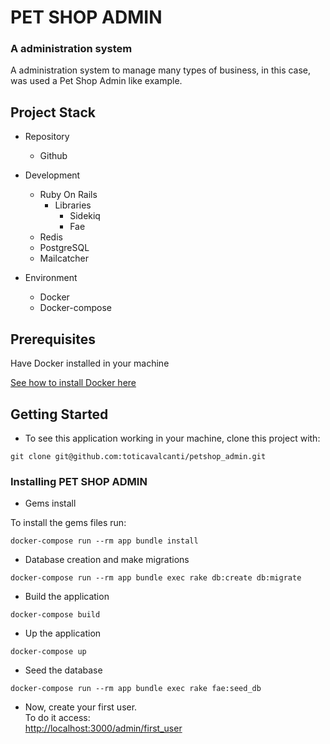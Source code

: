 # PET SHOP ADMIN


### A administration system

A administration system to manage many types of business, in this case, was used a Pet Shop Admin like example.

## Project Stack

* Repository
    * Github

* Development
    * Ruby On Rails
        * Libraries
            * Sidekiq
            * Fae
    * Redis
    * PostgreSQL
    * Mailcatcher
* Environment
    * Docker
    * Docker-compose

## Prerequisites

Have Docker installed in your machine


[See how to install Docker here](https://docs.docker.com/install/)


## Getting Started

* To see this application working in your machine, clone this project with:
```
git clone git@github.com:toticavalcanti/petshop_admin.git
```
### Installing PET SHOP ADMIN

* Gems install

To install the gems files run: 
```
docker-compose run --rm app bundle install
```

* Database creation and make migrations

```
docker-compose run --rm app bundle exec rake db:create db:migrate
```
* Build the application
```
docker-compose build
```
* Up the application
```
docker-compose up
```
* Seed the database
```
docker-compose run --rm app bundle exec rake fae:seed_db
```
* Now, create your first user.</br>
To do it access:</br>
[http://localhost:3000/admin/first_user](http://localhost:3000/admin/first_user/)
